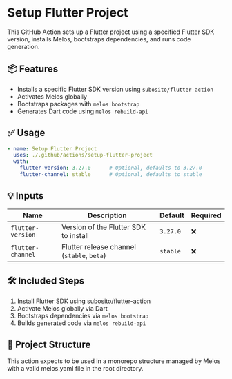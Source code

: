 # Setup Flutter Project

This GitHub Action sets up a Flutter project using a specified Flutter SDK version, installs Melos, bootstraps dependencies, and runs code generation.

## 📦 Features

* Installs a specific Flutter SDK version using `subosito/flutter-action`
* Activates Melos globally
* Bootstraps packages with `melos bootstrap`
* Generates Dart code using `melos rebuild-api`

## ✅ Usage

```yaml
- name: Setup Flutter Project
  uses: ./.github/actions/setup-flutter-project
  with:
    flutter-version: 3.27.0      # Optional, defaults to 3.27.0
    flutter-channel: stable      # Optional, defaults to stable
```

## 💡 Inputs

| Name              | Description                                | Default  | Required |
|-------------------|--------------------------------------------|----------|----------|
| `flutter-version` | Version of the Flutter SDK to install      | `3.27.0` | ❌        |
| `flutter-channel` | Flutter release channel (`stable`, `beta`) | `stable` | ❌        |

## 🛠 Included Steps

1. Install Flutter SDK using subosito/flutter-action
2. Activate Melos globally via Dart
3. Bootstraps dependencies via `melos bootstrap`
4. Builds generated code via `melos rebuild-api`

## 📁 Project Structure

This action expects to be used in a monorepo structure managed by Melos with a valid melos.yaml file in the root directory.
